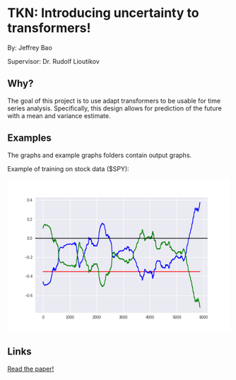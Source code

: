 # TKN: Introducing uncertainty to transformers!
By: Jeffrey Bao

Supervisor: Dr. Rudolf Lioutikov

## Why?

The goal of this project is to use adapt transformers to be usable for time series analysis. Specifically, this design allows for prediction of the future with a mean and variance estimate.

## Examples

The graphs and example graphs folders contain output graphs.

Example of training on stock data ($SPY):

![training](/training.gif)

## Links

[Read the paper!](TKN.pdf)
